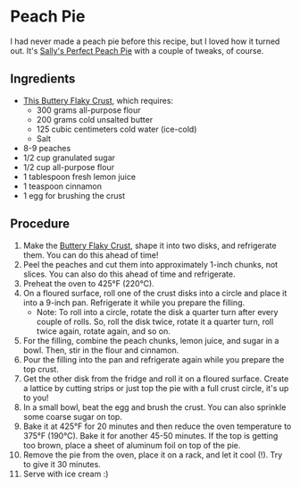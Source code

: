  <!DOCTYPE html>
<html lang="en">
<head>
    <meta charset="UTF-8">
    <meta name="viewport" content="width=device-width, initial-scale=1.0">
    <title>Peach Pie</title>
</head>

<body>
    <h1>Peach Pie</h1>
    <p>I had never made a peach pie before this recipe, but I loved how it turned out. It's <a href="https://sallysbakingaddiction.com/peach-pie-recipe/#tasty-recipes-66823" target="_blank">Sally's Perfect Peach Pie</a> with a couple of tweaks, of course.</p>
    <h2>Ingredients</h2>
    <ul>
        <li><a href="https://lacucinadimica.com/Kitchen/ButteryFlakyCrust" target="_blank">This Buttery Flaky Crust</a>, which requires:
            <ul>
                <li>300 grams all-purpose flour</li>
                <li>200 grams cold unsalted butter</li>
                <li>125 cubic centimeters cold water (ice-cold)</li>
                <li>Salt</li>
            </ul>
        </li>
        <li>8-9 peaches</li>
        <li>1/2 cup granulated sugar</li>
        <li>1/2 cup all-purpose flour</li>
        <li>1 tablespoon fresh lemon juice</li>
        <li>1 teaspoon cinnamon</li>
        <li>1 egg for brushing the crust</li>
    </ul>
    <h2>Procedure</h2>
    <ol>
        <li>Make the <a href="https://lacucinadimica.com/Kitchen/ButteryFlakyCrust" target="_blank">Buttery Flaky Crust</a>, shape it into two disks, and refrigerate them. You can do this ahead of time!</li>
        <li>Peel the peaches and cut them into approximately 1-inch chunks, not slices. You can also do this ahead of time and refrigerate.</li>
        <li>Preheat the oven to 425°F (220°C).</li>
        <li>On a floured surface, roll one of the crust disks into a circle and place it into a 9-inch pan. Refrigerate it while you prepare the filling.
            <ul>
                <li>Note: To roll into a circle, rotate the disk a quarter turn after every couple of rolls. So, roll the disk twice, rotate it a quarter turn, roll twice again, rotate again, and so on.</li>
            </ul>
        </li>
        <li>For the filling, combine the peach chunks, lemon juice, and sugar in a bowl. Then, stir in the flour and cinnamon.</li>
        <li>Pour the filling into the pan and refrigerate again while you prepare the top crust.</li>
        <li>Get the other disk from the fridge and roll it on a floured surface. Create a lattice by cutting strips or just top the pie with a full crust circle, it's up to you!</li>
        <li>In a small bowl, beat the egg and brush the crust. You can also sprinkle some coarse sugar on top.</li>
        <li>Bake it at 425°F for 20 minutes and then reduce the oven temperature to 375°F (190°C). Bake it for another 45-50 minutes. If the top is getting too brown, place a sheet of aluminum foil on top of the pie.</li>
        <li>Remove the pie from the oven, place it on a rack, and let it cool (!). Try to give it 30 minutes.</li>
        <li>Serve with ice cream :)</li>
    </ol>
</body>
</html>
